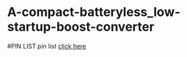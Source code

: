 # A-compact-batteryless_low-startup-boost-converter

#PIN LIST 
pin list [click here](https://docs.google.com/spreadsheets/d/1iBK8BybxhVD0cQBW_FXbfe8DzI0cyhBt2lJwGJfDyJ0/edit?usp=sharing)
